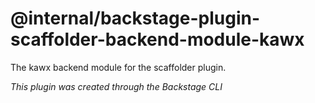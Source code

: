 # @internal/backstage-plugin-scaffolder-backend-module-kawx

The kawx backend module for the scaffolder plugin.

_This plugin was created through the Backstage CLI_
